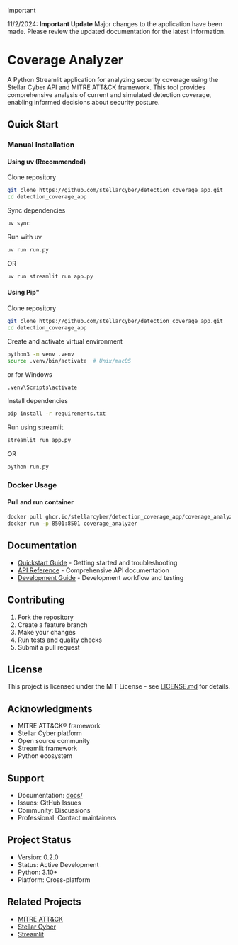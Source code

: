 > [!IMPORTANT]  
> 11/2/2024: **Important Update**
> Major changes to the application have been made. Please review the updated documentation for the latest information. 


# Coverage Analyzer

A Python Streamlit application for analyzing security coverage using the Stellar Cyber API and MITRE ATT&CK framework. This tool provides comprehensive analysis of current and simulated detection coverage, enabling informed decisions about security posture.

## Quick Start

### Manual Installation

#### Using uv (Recommended)
Clone repository
```bash
git clone https://github.com/stellarcyber/detection_coverage_app.git
cd detection_coverage_app
```
Sync dependencies
```bash
uv sync
```

Run with uv
```bash
uv run run.py
```
OR
```bash
uv run streamlit run app.py
```

#### Using Pip"
Clone repository
```bash
git clone https://github.com/stellarcyber/detection_coverage_app.git
cd detection_coverage_app
```

Create and activate virtual environment
```bash
python3 -m venv .venv
source .venv/bin/activate  # Unix/macOS
```

or for Windows
```bash
.venv\Scripts\activate
```

Install dependencies
```bash
pip install -r requirements.txt
```

Run using streamlit
```bash
streamlit run app.py
```
OR
```bash
python run.py
```

### Docker Usage

#### Pull and run container
```bash
docker pull ghcr.io/stellarcyber/detection_coverage_app/coverage_analyzer:v0.2.0
docker run -p 8501:8501 coverage_analyzer
```

## Documentation

- [Quickstart Guide](docs/index.md) - Getting started and troubleshooting
- [API Reference](docs/api.md) - Comprehensive API documentation
- [Development Guide](docs/development.md) - Development workflow and testing

## Contributing

1. Fork the repository
2. Create a feature branch
3. Make your changes
4. Run tests and quality checks
5. Submit a pull request

## License

This project is licensed under the MIT License - see [LICENSE.md](LICENSE.md) for details.

## Acknowledgments

- MITRE ATT&CK® framework
- Stellar Cyber platform
- Open source community
- Streamlit framework
- Python ecosystem

## Support

- Documentation: [docs/](docs/)
- Issues: GitHub Issues
- Community: Discussions
- Professional: Contact maintainers

## Project Status

- Version: 0.2.0
- Status: Active Development
- Python: 3.10+
- Platform: Cross-platform

## Related Projects

- [MITRE ATT&CK](https://attack.mitre.org/)
- [Stellar Cyber](https://stellarcyber.ai/)
- [Streamlit](https://streamlit.io/)
